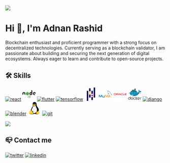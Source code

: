 
<a href="https://github.com/addu2146" target="_blank">
<img height="200" align="center" src="https://github-readme-stats.vercel.app/api?username=addu2146&count_private=true&theme=radical" />
</a>

<h1>Hi 👋, I'm Adnan Rashid </h1>

<p>Blockchain enthusiast and proficient programmer with a strong focus on decentralized technologies. Currently serving as a blockchain validator, I am passionate about building and securing the next generation of digital ecosystems. Always eager to learn and contribute to open-source projects.</p>

<h2>🛠 Skills</h2>
<p>

<a target="_blank" href="https://reactjs.org/" target="_blank" style="display: inline-block;">
<img src="https://raw.githubusercontent.com/danielcranney/readme-generator/main/public/icons/skills/react-colored.svg" alt="react" width="42" height="42" />
</a>


<a target="_blank" href="https://nodejs.org" target="_blank" style="display: inline-block;">
<img src="https://raw.githubusercontent.com/devicons/devicon/master/icons/nodejs/nodejs-original-wordmark.svg" alt="nodejs" width="42" height="42" />
</a>


<a target="_blank" href="https://flutter.dev" target="_blank" style="display: inline-block;">
<img src="https://raw.githubusercontent.com/danielcranney/readme-generator/main/public/icons/skills/flutter-colored.svg" alt="flutter" width="42" height="42" />
</a>


<a target="_blank" href="https://www.tensorflow.org" target="_blank" style="display: inline-block;">
<img src="https://raw.githubusercontent.com/danielcranney/readme-generator/main/public/icons/skills/tensorflow-colored.svg" alt="tensorflow" width="42" height="42" />
</a>


<a target="_blank" href="https://pandas.pydata.org/" target="_blank" style="display: inline-block;">
<img src="https://raw.githubusercontent.com/devicons/devicon/2ae2a900d2f041da66e950e4d48052658d850630/icons/pandas/pandas-original.svg" alt="pandas" width="42" height="42" />
</a>


<a target="_blank" href="https://www.mysql.com/" target="_blank" style="display: inline-block;">
<img src="https://raw.githubusercontent.com/devicons/devicon/master/icons/mysql/mysql-original-wordmark.svg" alt="mysql" width="42" height="42" />
</a>


<a target="_blank" href="https://www.oracle.com/" target="_blank" style="display: inline-block;">
<img src="https://raw.githubusercontent.com/devicons/devicon/master/icons/oracle/oracle-original.svg" alt="oracle" width="42" height="42" />
</a>


<a target="_blank" href="https://www.docker.com/" target="_blank" style="display: inline-block;">
<img src="https://raw.githubusercontent.com/devicons/devicon/master/icons/docker/docker-original-wordmark.svg" alt="docker" width="42" height="42" />
</a>


<a target="_blank" href="https://www.djangoproject.com/" target="_blank" style="display: inline-block;">
<img src="https://cdn.worldvectorlogo.com/logos/django.svg" alt="django" width="42" height="42" />
</a>


<a target="_blank" href="https://www.blender.org/" target="_blank" style="display: inline-block;">
<img src="https://download.blender.org/branding/community/blender_community_badge_white.svg" alt="blender" width="42" height="42" />
</a>


<a target="_blank" href="https://www.linux.org/" target="_blank" style="display: inline-block;">
<img src="https://raw.githubusercontent.com/devicons/devicon/master/icons/linux/linux-original.svg" alt="linux" width="42" height="42" />
</a>


<a target="_blank" href="https://git-scm.com/" target="_blank" style="display: inline-block;">
<img src="https://www.vectorlogo.zone/logos/git-scm/git-scm-icon.svg" alt="git" width="42" height="42" />
</a>

</p>

<a href="https://github.com/addu2146" target="_blank">
<img height="200" align="center" src="https://github-readme-stats-one-mu-82.vercel.app/api/top-langs/?username=addu2146&layout=compact&langs_count=8&bg_color=ffffff#gh-light-mode-only" />
</a>

<h2>📪 Contact me</h2>
<p>
<a target="_blank" href="https://x.com/Adnan_2146?t=7dYwuiKpOlf5R8E--6iQlg&s=09" target="_blank" style="display: inline-block;">
<img src="https://img.shields.io/badge/twitter-x?style=for-the-badge&logo=x&logoColor=white&color=%230f1419" alt="twitter" />
</a>

<a target="_blank" href="https://www.linkedin.com/in/adnan-rashid-3aa4261a2?utm_source=share&utm_campaign=share_via&utm_content=profile&utm_medium=android_app" target="_blank" style="display: inline-block;">
<img src="https://img.shields.io/badge/linkedin-logo?style=for-the-badge&logo=linkedin&logoColor=white&color=%230a77b6" alt="linkedin" />
</a>

</p>
